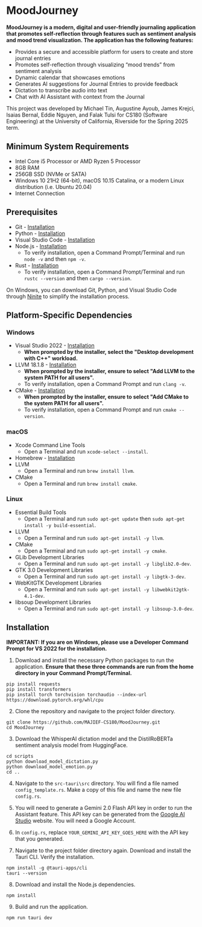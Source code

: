 # MoodJourney
**MoodJourney is a modern, digital and user-friendly journaling application that promotes self-reflection through features such as sentiment analysis and mood trend visualization. The application has the following features:**
* Provides a secure and accessible platform for users to create and store journal entries
* Promotes self-reflection through visualizing “mood trends” from sentiment analysis
* Dynamic calendar that showcases emotions
* Generates AI suggestions for Journal Entries to provide feedback
* Dictation to transcribe audio into text
* Chat with AI Assistant with context from the Journal

This project was developed by Michael Tin, Augustine Ayoub, James Krejci, Isaias Bernal, Eddie Nguyen, and Falak Tulsi for CS180 (Software Engineering) at the University of California, Riverside for the Spring 2025 term.

## Minimum System Requirements

- Intel Core i5 Processor or AMD Ryzen 5 Processor
- 8GB RAM
- 256GB SSD (NVMe or SATA)
- Windows 10 21H2 (64-bit), macOS 10.15 Catalina, or a modern Linux distribution (i.e. Ubuntu 20.04)
- Internet Connection

## Prerequisites

- Git - [Installation](https://git-scm.com/downloads)
- Python - [Installation](https://www.python.org/downloads/)
- Visual Studio Code - [Installation](https://code.visualstudio.com/download)
- Node.js - [Installation](https://nodejs.org/en)
    - To verify installation, open a Command Prompt/Terminal and run `node -v` and then `npm -v`.
- Rust - [Installation](https://www.rust-lang.org/tools/install)
    - To verify installation, open a Command Prompt/Terminal and run `rustc --version` and then `cargo --version`.

On Windows, you can download Git, Python, and Visual Studio Code through [Ninite](https://ninite.com/) to simplify the installation process.

## Platform-Specific Dependencies

### Windows

- Visual Studio 2022 - [Installation](https://learn.microsoft.com/en-us/cpp/build/vscpp-step-0-installation?view=msvc-170)
    - **When prompted by the installer, select the "Desktop development with C++" workload.**
- LLVM 18.1.8 - [Installation](https://github.com/llvm/llvm-project/releases/tag/llvmorg-18.1.8)
    - **When prompted by the installer, ensure to select "Add LLVM to the system PATH for all users".**
    - To verify installation, open a Command Prompt and run `clang -v`.
- CMake - [Installation](https://cmake.org/download/)
    - **When prompted by the installer, ensure to select "Add CMake to the system PATH for all users".**
    - To verify installation, open a Command Prompt and run `cmake --version`.

### macOS

- Xcode Command Line Tools
    - Open a Terminal and run `xcode-select --install`.
- Homebrew - [Installation](https://brew.sh/)
- LLVM
    - Open a Terminal and run `brew install llvm`.
- CMake
    - Open a Terminal and run `brew install cmake`.

### Linux

- Essential Build Tools
    - Open a Terminal and run `sudo apt-get update` then `sudo apt-get install -y build-essential`.
- LLVM
    - Open a Terminal and run `sudo apt-get install -y llvm`.
- CMake
    - Open a Terminal and run `sudo apt-get install -y cmake`.
- GLib Development Libraries
    - Open a Terminal and run `sudo apt-get install -y libglib2.0-dev`.
- GTK 3.0 Development Libraries
    - Open a Terminal and run `sudo apt-get install -y libgtk-3-dev`.
- WebKitGTK Development Libraries
    - Open a Terminal and run `sudo apt-get install -y libwebkit2gtk-4.1-dev`.
- libsoup Development Libraries
    - Open a Terminal and run `sudo apt-get install -y libsoup-3.0-dev`.


## Installation

**IMPORTANT: If you are on Windows, please use a Developer Command Prompt for VS 2022 for the installation.**

1. Download and install the necessary Python packages to run the application. **Ensure that these three commands are run from the home directory in your Command Prompt/Terminal.**

```
pip install requests
pip install transformers
pip install torch torchvision torchaudio --index-url https://download.pytorch.org/whl/cpu
```

2. Clone the repository and navigate to the project folder directory.

```
git clone https://github.com/MAJIEF-CS180/MoodJourney.git
cd MoodJourney
```

3. Download the WhisperAI dictation model and the DistilRoBERTa sentiment analysis model from HuggingFace.

```
cd scripts
python download_model_dictation.py
python download_model_emotion.py
cd ..
```

4. Navigate to the `src-tauri\src` directory. You will find a file named `config_template.rs`. Make a copy of this file and name the new file `config.rs`.

5. You will need to generate a Gemini 2.0 Flash API key in order to run the Assistant feature. This API key can be generated from the [Google AI Studio](https://aistudio.google.com/app/apikey) website. You will need a Google Account.

6. In `config.rs`, replace `YOUR_GEMINI_API_KEY_GOES_HERE` with the API key that you generated.

7. Navigate to the project folder directory again. Download and install the Tauri CLI. Verify the installation.

```
npm install -g @tauri-apps/cli
tauri --version
```

8. Download and install the Node.js dependencies.

```
npm install
```

9. Build and run the application.

```
npm run tauri dev
```
